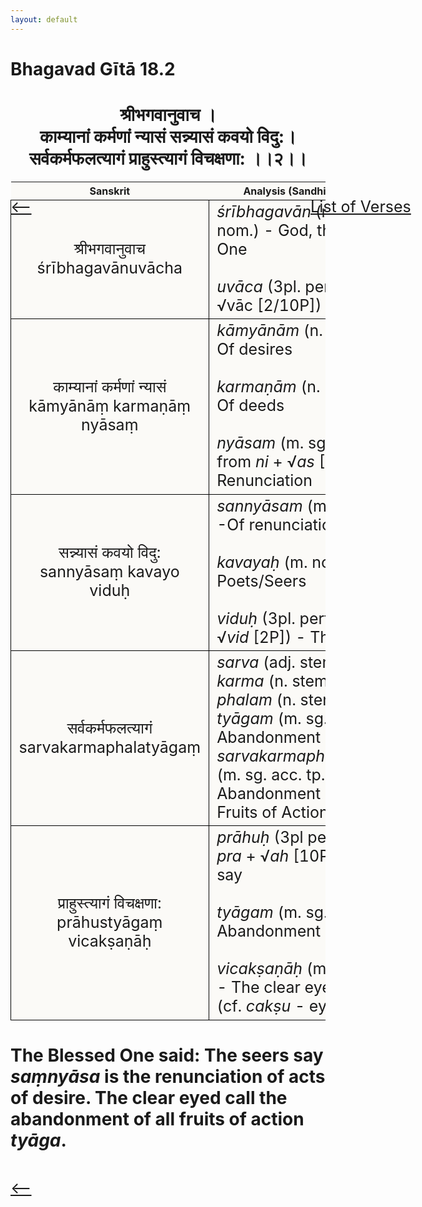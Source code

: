 ```yaml
---
layout: default
---
```

<!---
Text can be **bold**, _italic_, or ~~strikethrough~~.

[Link to another page](./another-page.html)

There should be whitespace between paragraphs.

There should be whitespace between paragraphs. We recommend including a README, or a file with information about your project.
--->

# Bhagavad Gītā 18.2

<style>
table {
  border-collapse: collapse;
  border-style: hidden;
}
th {
  background: #FBFAF7;
}
td {
  font-size: 25px;
  background: #FBFAF7;
  border: 1px solid black;
}
div.move {
  font-size: 25px;
}
</style>

<h1 style="text-align:center">
श्रीभगवानुवाच । <br>
काम्यानां कर्मणां न्यासं सन्न्यासं कवयो विदु:। <br>
सर्वकर्मफलत्यागं प्राहुस्त्यागं विचक्षणा: ।।२।।
</h1>
<div class="move" style="position:relative;min-width:960px">
 <p style="position: absolute;left:480px;top:0"><a href="./ch18.html">List of Verses</a></p>
</div>
<div class="move" style="position:relative;min-width:960px">
 <p style="position: absolute;left:0;top:0"><a href="./v18-1.html">⟵</a></p>
</div>
<div class="move" style="position:relative;min-width:960px">
 <p style="position: absolute;right:0;top:0"><a href="./v18-3.html">⟶</a></p>
</div>

| Sanskrit | Analysis (Sandhi Removed) |
|:-:|-|
| श्रीभगवानुवाच<br>śrībhagavānuvācha | <em>śrībhagavān</em> (m. sg. nom.) - God, the Blessed One <br><br><em>uvāca</em> (3pl. perf. ind. of √vāc [2/10P]) - Said |
|  काम्यानां कर्मणां न्यासं<br>kāmyānāṃ karmaṇāṃ nyāsaṃ  | <em>kāmyānām</em> (n. pl. gen.) - Of desires<br><br><em>karmaṇām</em> (n. pl. gen.) - Of deeds<br><br><em>nyāsam</em> (m. sg. nom. from <em>ni</em> + √<em>as</em> [4P]) - Renunciation |
| सन्न्यासं कवयो विदु:<br>sannyāsaṃ kavayo viduḥ | <em>sannyāsam</em> (m. sg. gen.) -Of renunciation<br><br><em>kavayaḥ</em> (m. nom. pl.)- Poets/Seers<br><br><em>viduḥ</em> (3pl. perf. ind. of √<em>vid</em> [2P]) - They know |
| सर्वकर्मफलत्यागं<br>sarvakarmaphalatyāgaṃ | <em>sarva</em> (adj. stem) - All<br><em>karma</em> (n. stem) - Action<br><em>phalam</em> (n. stem) - Fruit<br><em>tyāgam</em> (m. sg. acc.) - Abandonment<br><em>sarvakarmaphalatyāgam</em> (m. sg. acc. tp.) - The Abandonment of All Fruits of Action |
|  प्राहुस्त्यागं विचक्षणा:<br>prāhustyāgaṃ vicakṣaṇāḥ  | <em>prāhuḥ</em> (3pl perf. ind. of <em>pra</em> + √<em>ah</em> [10P]) - They say<br><br><em>tyāgam</em> (m. sg. acc.) - Abandonment<br><br><em>vicakṣaṇāḥ</em> (m. pl. nom.) - The clear eyed, wise (cf. <em>cakṣu</em> - eye) |

<h1>
The Blessed One said: The seers say <em>saṃnyāsa</em> is the renunciation of acts of desire.
The clear eyed call the abandonment of all fruits of action <em>tyāga</em>.
</h1>
<div class="move" style="position:relative;min-width:960px">
 <p style="position: absolute;left:0;top:0"><a href="./v18-1.html">⟵</a></p>
</div>
<div class="move" style="position:relative;min-width:960px">
 <p style="position: absolute;right:0;top:0"><a href="./v18-3.html">⟶</a></p>
</div>
